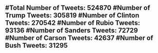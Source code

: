 #Total Number of Tweets: 524870 
#Number of Trump Tweets: 305819
#Number of Clinton Tweets: 270542
#Number of Rubio Tweets: 93136
#Number of Sanders Tweets: 72729
#Number of Carson Tweets: 42637
#Number of Bush Tweets: 31295
---
